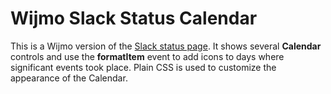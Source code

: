 Wijmo Slack Status Calendar
================

This is a Wijmo version of the [Slack status page](https://status.slack.com/calendar). It shows several **Calendar** controls and use the **formatItem** event to add icons to days where significant events took place. Plain CSS is used to customize the appearance of the Calendar.